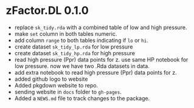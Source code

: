 # zFactor.DL 0.1.0

* replace `sk_tidy.rda` with a combined table of low and high pressure.
* make `set` column in both tables numeric.
* add column `range` to both tables indicating if `lo` or `hi`.
* create dataset `sk_tidy_lp.rda` for low pressure
* create dataset `sk_tidy_hp.rda` for high pressure
* read high pressure (Ppr) data points for z. use same HP notebook for low pressure. now we have two .Rda datasets in data.
* add extra notebook to read high pressure (Ppr) data points for z.
* added github logo to website
* Added pkgdown website to repo.
* sending website in `docs` folder to `gh-pages`.
* Added a `NEWS.md` file to track changes to the package.
